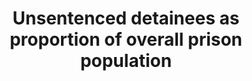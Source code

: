 ---
actual_indicator_available: Percent unsentenced detainees of inmates held in state
  and federal prisons and local jails
actual_indicator_available_description: Number of inmates held in prisons who were
  unsentenced and inmates held in local jails who were not convicted divided by total
  number of inmates in prison or jails time 100%.
comments_and_limitations: "National Prisoners Statistics (NPS) - Started in 1926 under\
  \ a mandate from Congress, NPS collects annual data on prisoners at yearend. The\
  \ Bureau of Justice Statistics (BJS) sponsors the survey, and the U.S. Census Bureau\
  \ serves as the data collection agent. The NPS distinguishes between inmates in\
  \ custody and prisoners under jurisdiction. To have custody of a prisoner, a state\
  \ or the Federal Bureau of Prisons (BOP) must hold that inmate in one of its facilities.\
  \ To have jurisdiction over a prisoner, the state or BOP must have legal authority\
  \ over that prisoner, regardless of where the prisoner is incarcerated or supervised.\
  \ The NPS jurisdiction counts include persons held in prisons, penitentiaries, correctional\
  \ facilities, halfway houses, boot camps, farms, training or treatment centers,\
  \ and hospitals. Counts also include prisoners who were temporarily absent (less\
  \ than 30 days), in court, or on work release; housed in privately operated facilities,\
  \ local jails, or other state or federal facilities; and serving concurrent sentences\
  \ for more than one correctional authority. The NPS custody counts include all inmates\
  \ held within a respondent\u2019s facilities, including inmates housed for other\
  \ correctional facilities. The custody counts exclude inmates held in local jails\
  \ and in other jurisdictions. With a few exceptions, the NPS custody counts exclude\
  \ inmates held in privately operated facilities. Annual Survey of Jails (ASJ) -\
  \ In years between a complete census of local jails, the Bureau of Justice Statistics\
  \ (BJS) conducts the Annual Survey of Jails (ASJ). ASJ uses a stratified probability\
  \ sample of jail jurisdictions to estimate the number and characteristics of local\
  \ inmates nationwide. In the sampling design, the jail jurisdictions nationwide\
  \ are grouped into 10 strata. In 2016, the 10 strata were defined by two variables:\
  \ the jail jurisdiction average daily population (ADP), and whether the jurisdiction\
  \ held at least one juvenile. For 8 of the 10 strata, a random sample of jail jurisdictions\
  \ was selected. For the remaining two strata, all jurisdictions were included in\
  \ the sample. One stratum consisted of all jails that were operated jointly by two\
  \ or more jurisdictions (referred to as multi-jurisdictional jails). The other stratum\
  \ (referred to as certainty stratum) consisted of all jail jurisdictions that held\
  \ juvenile inmates at the time of the 2013 Census of Jail Inmates and had an ADP\
  \ of 500 or more inmates during the 12 months ending December 31, 2013; or held\
  \ only adult inmates and had an ADP of 750 or more; or were located in California;\
  \ or were known to be operating in 2015 but were not included n the 2013 Census\
  \ of Jails. BJS obtains data from sampled jail jurisdictions by mailed and web-based\
  \ survey questionnaires. After follow-up phone calls, the item response rate for\
  \ jails that responded to the 2016 survey was nearly 97%. BJS implements nonresponse\
  \ weight adjustment procedures to account for unit nonresponse and a weighted sequential\
  \ hot-deck/cold-deck imputation procedure for critical items. See BJS website for\
  \ questionnaires and additional metadata: https://www.bjs.gov/. Note: (1)\tAnnual\
  \ jail inmate estimates are subject to sampling error. The standard error for the\
  \ percentage unconvicted was 0.45% in 2016. (2)\tEstimates for 2000-2014 were based\
  \ on mid-year jail populations (typically June 30). Estimates for 2015-2016 were\
  \ based on year-end prison populations (December 31). (3)\tUnsentenced state and\
  \ federal prisoner counts exclude an unknown number held in privately operated facilities."
computation_units: Persons held in prison or jail
data_non_statistical: false
date_metadata_updated: March 2018
date_of_national_source_publication: February 2018
disaggregation_categories: none
disaggregation_geography: none
goal_meta_link: http://unstats.un.org/sdgs/files/metadata-compilation/Metadata-Goal-16.pdf
graph_title: Percent unsentenced detainees of inmates held in US state and federal
  prisons and local jails
graph_type: line
has_metadata: true
indicator: 16.3.2
indicator_definition: The total number of persons held in detention who have not yet
  been sentenced, as a percentage of the total number of persons held in detention,
  on a specified date. 'Sentenced' refers to persons subject to criminal proceedings
  who have received a decision from a competent authority regarding their conviction
  or acquittal. For the purposes of the indicator, persons who have received a 'non-final'
  decision (such as where a conviction is subject to appeal) are considered to be
  'sentenced'.
indicator_name: Unsentenced detainees as proportion of overall prison population
indicator_sort_order: 16-03-02
indicator_variable: prprtn_prsn_pop_unsntcd
international_and_national_references: https://www.bjs.gov/
layout: indicator
method_of_computation: Annual enumeration of state and federal prisoners and annual
  sample survey of jail jurisdictions to provide total number of prison and jail inmates
  and number unsentenced in custody
national_geographical_coverage: United States
periodicity: Annual
permalink: /16-3-2/
published: true
rationale_interpretation: The indicator signifies overall respect for the principle
  that persons awaiting trial shall not be detained in custody. This, in turn, is
  premised on aspects of the right to be presumed innocent until proven guilty. From
  a development perspective, extensive use of pre-sentence detention when not necessary
  for reasons such as the prevention of absconding, the protection of victims or witnesses,
  or the prevention of the commission of further offences, can divert criminal justice
  system resources, and exert financial and unemployment burdens on the accused and
  his or her family. Measuring the relative extent to which pre-sentence detention
  is used can provide the evidence to assist countries in lowering such burdens and
  ensuring its proportionate use.
reporting_status: complete
scheduled_update_by_national_source: November 2018
sdg_goal: 16
source_active_1: true
source_agency_staff_email_1: allen.beck@ojp.usdoj.gov
source_agency_staff_name_1: Bureau of Justice Statistics (provided by Allen J. Beck,
  Senior Statistical Advisor)
source_agency_survey_dataset_1: Bureau of Justice Statistics/ National Prisoners Statistics
  and Annual Survey of Jails
source_notes_1: null
source_organisation_1: Bureau of Justice Statistics/ National Prisoners Statistics
  and Annual Survey of Jails
source_title_1: null
source_url_1: "Appendix table 1. Number of confined inmates in local jails, by characteristic,\
  \ 2000, 2005, and 2010-2016. https://www.bjs.gov/content/pub/pdf/ji16.pdf. Count\
  \ of custody population \u2013 unsentenced, Corrections Statistical Analysis Tool\
  \ (CSAT) - Prisoners, https://www.bjs.gov/index.cfm?ty=nps. "
target: Promote the rule of law at the national and international levels and ensure
  equal access to justice for all.
target_id: '16.3'
time_period: Yearend/midyear snapshot (based on inmates held in state and federal
  correctional facilities at yearend and local jail inmates on June 30, for years
  prior to 2015, or on December 31, for 2015 and 2016).
title: Unsentenced detainees as proportion of overall prison population
un_custodial_agency: UNODC
un_designated_tier: '1'
us_method_of_computation: Percentage unsentenced of total inmates held in prisons
  and jails (excludes youth held in juvenile facilities, persons held in military
  facilities, persons detained in Immigration and Customs operated facilities, and
  persons held in US territories and commonwealths).
variable_description: null
variable_notes: null
---